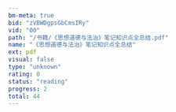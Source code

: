 ```yaml
---
bm-meta: true
bid: "zVBWDgpsGbCmsIRy"
vid: "00"
path: "/书籍/《思想道德与法治》笔记知识点全总结.pdf"
name: "《思想道德与法治》笔记知识点全总结"
ext: pdf
visual: false
type: "unknown"
rating: 0
status: "reading"
progress: 2
total: 44
---
```

